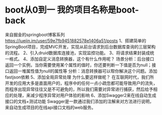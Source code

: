 # boot从0到一 我的项目名称是boot-back
来自掘金的springboot博客系列 https://juejin.im/user/59e7fb9451882578e1406a51/posts
1、搭建简单的SpringBoot项目，完成MVC开发，实现从前台请求到后台数据库查询的三层架构的流程。
2、引入druid数据库连接池，实现监控功能。
3、将请求结果封装成统一格式。
4、添加自定义消息转换器，这个有什么作用呢？
场景分析：后台接口返回一个实例，当你需要使用某个属性的值时，你还要判断一下值是否为null；接口返回一堆属性值为null的属性等
分析：消息转换器可以帮你解决这个问题。添加fastjson依赖
5、添加全局异常处理
为什么要这样做呢？
在互联网时代，我们所开发的应用大多是直面用户的，程序中的任何一点小疏忽都可能导致用户的流失，而程序出现异常往往又是不可避免的，所以我们需要对异常进行捕获，然后给予相应的处理，来减少程序异常对用户体验的影响
6、添加Swagger2来在线自动生成接口的文档+测试功能
Swagger是一款通过我们添加的注解来对方法进行说明，来自动生成项目的在线api接口文档的web服务。
